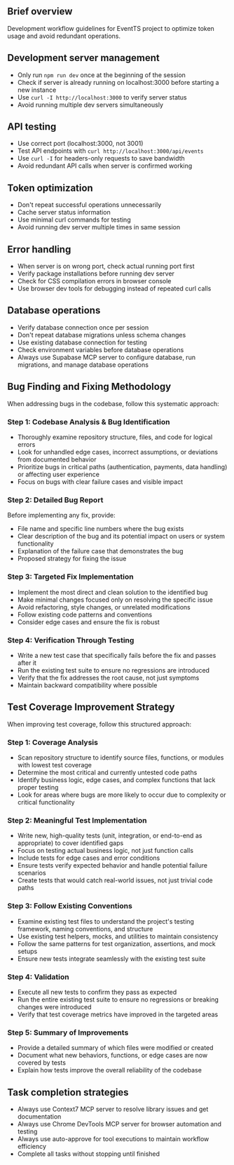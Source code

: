 ## Brief overview
Development workflow guidelines for EventTS project to optimize token usage and avoid redundant operations.

## Development server management
- Only run `npm run dev` once at the beginning of the session
- Check if server is already running on localhost:3000 before starting a new instance
- Use `curl -I http://localhost:3000` to verify server status
- Avoid running multiple dev servers simultaneously

## API testing
- Use correct port (localhost:3000, not 3001)
- Test API endpoints with `curl http://localhost:3000/api/events`
- Use `curl -I` for headers-only requests to save bandwidth
- Avoid redundant API calls when server is confirmed working

## Token optimization
- Don't repeat successful operations unnecessarily
- Cache server status information
- Use minimal curl commands for testing
- Avoid running dev server multiple times in same session

## Error handling
- When server is on wrong port, check actual running port first
- Verify package installations before running dev server
- Check for CSS compilation errors in browser console
- Use browser dev tools for debugging instead of repeated curl calls

## Database operations
- Verify database connection once per session
- Don't repeat database migrations unless schema changes
- Use existing database connection for testing
- Check environment variables before database operations
- Always use Supabase MCP server to configure database, run migrations, and manage database operations

## Bug Finding and Fixing Methodology
When addressing bugs in the codebase, follow this systematic approach:

### Step 1: Codebase Analysis & Bug Identification
- Thoroughly examine repository structure, files, and code for logical errors
- Look for unhandled edge cases, incorrect assumptions, or deviations from documented behavior
- Prioritize bugs in critical paths (authentication, payments, data handling) or affecting user experience
- Focus on bugs with clear failure cases and visible impact

### Step 2: Detailed Bug Report
Before implementing any fix, provide:
- File name and specific line numbers where the bug exists
- Clear description of the bug and its potential impact on users or system functionality
- Explanation of the failure case that demonstrates the bug
- Proposed strategy for fixing the issue

### Step 3: Targeted Fix Implementation
- Implement the most direct and clean solution to the identified bug
- Make minimal changes focused only on resolving the specific issue
- Avoid refactoring, style changes, or unrelated modifications
- Follow existing code patterns and conventions
- Consider edge cases and ensure the fix is robust

### Step 4: Verification Through Testing
- Write a new test case that specifically fails before the fix and passes after it
- Run the existing test suite to ensure no regressions are introduced
- Verify that the fix addresses the root cause, not just symptoms
- Maintain backward compatibility where possible

## Test Coverage Improvement Strategy
When improving test coverage, follow this structured approach:

### Step 1: Coverage Analysis
- Scan repository structure to identify source files, functions, or modules with lowest test coverage
- Determine the most critical and currently untested code paths
- Identify business logic, edge cases, and complex functions that lack proper testing
- Look for areas where bugs are more likely to occur due to complexity or critical functionality

### Step 2: Meaningful Test Implementation
- Write new, high-quality tests (unit, integration, or end-to-end as appropriate) to cover identified gaps
- Focus on testing actual business logic, not just function calls
- Include tests for edge cases and error conditions
- Ensure tests verify expected behavior and handle potential failure scenarios
- Create tests that would catch real-world issues, not just trivial code paths

### Step 3: Follow Existing Conventions
- Examine existing test files to understand the project's testing framework, naming conventions, and structure
- Use existing test helpers, mocks, and utilities to maintain consistency
- Follow the same patterns for test organization, assertions, and mock setups
- Ensure new tests integrate seamlessly with the existing test suite

### Step 4: Validation
- Execute all new tests to confirm they pass as expected
- Run the entire existing test suite to ensure no regressions or breaking changes were introduced
- Verify that test coverage metrics have improved in the targeted areas

### Step 5: Summary of Improvements
- Provide a detailed summary of which files were modified or created
- Document what new behaviors, functions, or edge cases are now covered by tests
- Explain how tests improve the overall reliability of the codebase

## Task completion strategies
- Always use Context7 MCP server to resolve library issues and get documentation
- Always use Chrome DevTools MCP server for browser automation and testing
- Always use auto-approve for tool executions to maintain workflow efficiency
- Complete all tasks without stopping until finished

